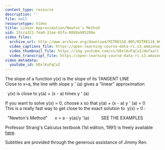 ```yaml
---
content_type: resource
description: ''
file: null
resourcetype: Video
title: Linear Approximation/Newton's Method
uid: 33cca321-7ea0-31ae-65fa-88b9a985288e
video_files:
  archive_url: http://www.archive.org/download/MITRES18.005/MITRES18_005S10_NewtonsMethod_300k.mp4
  video_captions_file: https://open-learning-course-data-rc.s3.amazonaws.com/res-18-005-highlights-of-calculus-spring-2010/4b736d26e35950e6a3cec42f1fd66eea_U0xlKuFqCuI.vtt
  video_thumbnail_file: https://img.youtube.com/vi/U0xlKuFqCuI/default.jpg
  video_transcript_file: https://open-learning-course-data-rc.s3.amazonaws.com/res-18-005-highlights-of-calculus-spring-2010/06f6e137293229a2ccc588f02774cd9d_U0xlKuFqCuI.pdf
video_metadata:
  youtube_id: U0xlKuFqCuI
---
```


The slope of a function y(x) is the slope of its TANGENT LINE  
Close to x=a, the line with slope y ' (a) gives a "linear" approximation  
  
  y(x) is close to y(a) + (x - a) times y ' (a)  
  
If you want to solve y(x) = 0, choose x so that y(a) + (x - a) y ' (a) = 0  
This is a really fast way to get close to the exact solution to  y(x) = 0 :  
  
  "Newton's Method"      x = a - y(a)/y '(a)          SEE THE EXAMPLES

Professor Strang's Calculus textbook (1st edition, 1991) is freely available [here](/courses/res-18-001-calculus-online-textbook-spring-2005/).

Subtitles are provided through the generous assistance of Jimmy Ren.